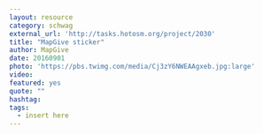 ```yaml
---
layout: resource
category: schwag
external_url: 'http://tasks.hotosm.org/project/2030'
title: "MapGive sticker"
author: MapGive
date: 20160901
photo: 'https://pbs.twimg.com/media/Cj3zY6NWEAAgxeb.jpg:large'
video: 
featured: yes
quote: ""
hashtag:
tags:
  - insert here
---
```




